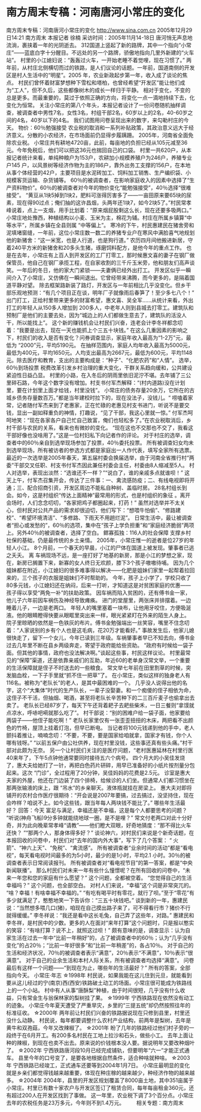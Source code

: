 # 南方周末专稿：河南唐河小常庄的变化

南方周末专稿：河南唐河小常庄的变化
http://www.sina.com.cn 2005年12月29日14:21 南方周末
本报记者 徐楠
采访时间：2005年11月14-18日
唐河悄无声息地流淌，裹挟着一年的光阴逝去。
312国道上竖起了新的路牌，其中一个指向“小常庄”——蓝底白字十分醒目。不远处的另一个路牌，骄傲地指向几里外新建的“火车站”。
村里的小江媳妇说：“轰轰过火车，一开始老睡不着觉哩，现在习惯了。”
两年前，从村庄北侧横切而过的铁路，是人们议论的话题。一年前，国道南侧的开发区是村人生活中的“明星”。2005 年，农业新政起步第一年，收入成了谈论的焦点。
村民们曾怀着财富梦想种下雪松和塔柏，也曾经希望“开发区”能让他们成为“工人”，但不久后，这些都像树木的成长一样归于平静。
相对于变化，不变的总是更多。而最重要的，莫过于依照正确的方向，将变化一点一滴地持续下去，化变化为恒常。
关注小常庄的第八个年头，本报记者设计了一份问卷随机抽样调查，被调查者中男性7名，女性3名，村组干部2名，60岁以上的2名，40-60岁之间的4名，40岁以下的4名。
我们试图用问卷呈现出来的数字，来勾勒村庄的今天。
物价：60％勉强接受
农业税的取消和一系列补贴政策，其政治意义远大于经济意义。分散的小农经济，在市场面前仍显得步履蹒跚。
2005年，河南省全面免除农业税。
小常庄共有耕地4720亩，此前，每亩地的负担已经从105元减至36元。今年免税后，他们可以把这36元也揣回自己的口袋。
村里一共620户，从本报记者统计来看，单纯种粮户为153户，农耕加小规模养殖户为246户，养殖专业户145 户，以风景树等经济作物为主的186户，靠外出务工支撑的156户，在本地从事个体经营的42户，主要项目是水泥砖加工、饲料加工销售、生产编织袋、小规模客货运输、杂货铺等。
60％的被调查者，在影响家庭收入的因素中选择了“生产资料物价”。60％的被调查者对今年的物价变化“能勉强接受”，40％选择“很难接受”。
“黄豆从1块5掉到1块2，肥料可涨得厉害多了——一亩田原来要65块的尿素，现在得90过点；俺们抽的这许昌烟，头两年还1块7，如今2块5了。”村民常孝峰说着，点上一支烟，用手比划着：“原来烟屁股剩这么长，现在还要多吸两口。”
小常庄地处豫西，种植结构以小麦、玉米为主，棉花为辅。村庄在所属乡镇算“中等水平”，所属乡镇在全县则属 “中等偏上”。
寒冷的下午，村民惠建民在猪舍旁和泥填堵窗缝，一年前，这位小常庄数一数二的养猪专业户在寒风中满脸喜气地规划他的新猪舍：“这一米宽，也是人行道，也是狗行道。”
农历四月间他搬进新居，守着240平方米的新猪舍和20多头生猪，琢磨饲料配方，是他今年的重点工作。
也是在去年，小常庄有上百人到开发区的工厂打零工，那时候惠文喜的妻子在钢厂做保管员，他自己在钢厂承揽工程，在自家收割的三千斤玉米旁，他和朋友们高声谈笑。一年后的冬日，他的家大门紧锁——夫妻俩已经外出打工。
开发区似乎一瞬间介入了小常庄，又仿佛在一瞬间退出。它曾经带来沸腾，而今更多的，是隔着国道平静对望。
除去框架路新装了路灯，开发区与一年前相比几乎没变化。但乡干部乐观地预测：“有几个项目正在谈，明年厂子就像雨后春笋了！至少多七八个！”
出门打工，正给村里带来更多的财富希望，惠文喜、吴全军……从统计来看，外出打工的年轻人从150多人增加到 200多人，中老年人则到县城去打零工。建筑队和预制厂是他们的主要去处，因为“城边上的人们都做生意去了，建筑队的活没人干，所以能找上”。
这个新的赚钱机会让村民们兴奋，连老会计李冬祥都念叨着：“我要是出去，现在一天也能抓上个三五十块钱。”
在这么几重因素的影响之下，村民们的收入是否有变化？问券调查显示，家庭年收入最高为“1-2万”元，最低为 “2000”元，平均5190元。
在抽样范围内，家庭人均年收入最高为5000元，最低为400元，平均1650元。人均支出最高为2667元，最低为600元，平均1148元。除去医疗和教育，支出的主要构成是：“种子”、“化肥农药”和“人情”。
选举，60％到场投票
税费改革引发乡村治理的重大变化，干群关系趋向缓和，公共建设紧迫性日益凸显。
村里的小路，在入冬后的阴雨里依旧泥泞不堪。去年铺了三公里碎石路，今年这个数字没有增加。村支书付军杰解释：“(村内道路)没在计划里，要在计划里上面才给钱，村里没钱”。
小常庄的债务存量20余万，它所在的古城乡债务存量数百万。”都是当年建校时拉下的，现在没法子，没钱儿。“
唠嗑着家常，记者随付军杰来到了老惠家，正在忙碌的老惠见村支书进门，听说不是要交钱，显出一副如释重负的神情，打趣说，“见了干部，我这心里就一惊。”
付军杰呵呵地笑：“现在各家各户自己忙自己致富，俺们也轻松多了。”在农业税取消后，乡村干部与农民的关系，看来也有微妙的变化。
“现在这也不交那也不交了，我看这干部好像也没啥用了。”这是一位村妇私下向记者作的评论。
对于村庄的选举，调查者中的60％亲自到选举现场参加了投票，40％委托投票。
所有被调查妇女均未到选举现场，所有被访者的参选方式都是家庭出一人作代表，填写全家所有选票。
最近的一次选举是2005年春天，第五届村委会换届选举，由于河南全省推行村“两委”干部交叉任职、村支书付军杰因此兼任村委会主任，村委由8人缩减至5人。
村人对选举，表现出淡然：“选谁还不一样？”“说白了，谁的亲戚多点就谁呗！”
这天上午，付军杰召集开会，传达了三件事：一、禽流感防疫；二、有线电视即将开通；三、配合招商引资，开发区周边不能私自种树、盖临时房。
28名村组长到会。如今，这是村组织“传达上面精神”最常用的形式，也是村组织的象征 。离开会场时，人们念念叨叨，“各家把鸡子都圈起来，打药！”
虽然对选举并不太关心，但村民对公共产品的需求却很迫切，他们写下：“想喂牛怕偷”、“修路建校”、“希望环境清洁”、“多修路、下雨天不用趟烂泥”。
日常生活中，最让被调查者“担心或发愁的”，60％的选项，集中在“孩子上学负担重”和“家庭经济脆弱”两项上。另外40％的被调查者，选择了空白。
鳏寡孤独：116人的社会保障
支撑乡村社保的基础，仍是最传统的乡土亲情。
2005年，小常庄惟一的逝者是位27岁的年轻人小江。
8个月前，一个春天的早晨，小江的尸体在国道上被发现。肇事者已逃之夭夭。
离
车祸现场不远，是一座打好了地基的新房，那是小江的梦想之家，现在，新房已搁置下来，新寡的女人终日无欢颜，膝下3个孩子嗷嗷待哺。
因为几个姐妹都在附近，小江媳妇的很多难事得以解决——化肥是姐妹们家里一起帮着拉回来的，三个孩子的衣服是姐妹们不时帮助的。
今年，孩子上小学了，学校只收了80多元钱，小江媳妇还在纳闷，后来一打听，才知道这是对贫困家庭的优惠—— 孩子得以享受“两免一补”的扶助政策。
因车祸而陷入贫困的，还有傅书金一家，他儿子六年前因车祸伤及神经导致瘫痪。
进门的堂屋里，两张床并排摆着。一边睡着儿子，一边是老两口。
年轻人的嘴里塞着一块布，让他用牙咬住，方便吸涎液。他的眼睛瞪得快要从眼眶里突出来一样，眼光紧紧盯在外来的陌生人身上。
院子里晾晒的依然是一色铁灰的布片。傅书金勉强端出一丝笑容，嘴里不住念叨着：“人家说别的乡有个人也是这毛病，花20万才能看好。”
事故发生后，他家儿媳很快走了，留下一个女儿，今年已读到三年级。车祸肇事者早已不知去向，傅书金过去几年里不断在县乡两级奔走，寄望于政府能给些资助。
“政府有时候给一袋子面。但其他的事情，政府也没法解决啊。”谈起这些事，村民这样议论。
村里最常见的“保障”渠道，还是依靠亲戚们的互助，年近60的老单身汉常文举，一个重要的生活保障就是侄子不时送去的一些粮食。
常文举七年前在田里割草的时候，突发脑血栓，一下子手里就“抓不住一把草”了。
在小常庄，类似这样的独身老人有116名。被称为“老队长”的老人，是其中最困难的一个。
几乎没人说得出他的名字，这个“大集体”时代的生产队长，一辈子没娶妻。和一个痴傻的侄子相依为命，这侄子不干活，但抽烟、喝酒，甚至将老队长辛苦种下的二三百斤麦子也偷拿出去卖了。
老队长已经87岁了，每天下午还背着耙子去耙些柴禾，一日三餐则“拿馍就点凉水，呼哧吧嗬就那么吃了”。
村干部说：“别的困难户给一袋子面，他家要给两袋子——他侄子能吃啊！”
老队长家里仅有一张歪歪扭扭的木床，两把看不出颜色的竹椅，屋顶上挂着灯泡，但早已断电。
当记者将100元钱递到他的手中，老人颤抖着推让，喃喃念叨：“不要，不要，要是国家给咱就拿，国家才有钱，你个人哪有钱呀。”
“以前五保户由公社供养，现在村里没钱，这些事还真有些头痛。”村干部对此颇为无奈。
另一个让村民们关注的是医疗问题，“老村医惠延林在村里行医40来年了，下午5点钟他通常要同时接待五六个病号。
四个月大的小吴佳发烧了，惠大夫给她打了一针，再把白色药片研碎，用早已准备好的小纸片按剂量分包起来。这次 “门诊”，全过程用了20分钟，吴佳妈妈的花费是2.5元。
诊室是惠大夫家的外屋，他还在门边装了四个排椅，给候诊的人们坐。但通常人们都习惯坐在那两张输液的床上，跟 “吊水”的乡亲聊天。液体瓶就挂在房梁上。
惠大夫对即将铺开的农村合作医疗很期待：“开会说是2007年要搞，过去搞过，没坚持住，现在会咋样？咱说不上。如今这些钱，跟当年每人两块钱不能比了。”
哪些年生活最好？
回答：今天
富足与满足，幸福还是不幸福，这是每个人都要思考的问题？
“听说(神舟飞船)9分多钟就能绕地球一圈，是不是哩？”
常文付老两口对此十分好奇，并为此向晚辈常孝峰“请教”——他们瞪大双眼，好奇地猜度：“那不得比火车还快？ ”“那两个人，那身体得多好？”
谈论神六，对村民们来说是个新奇话题，在本报回收的问卷中，村民们对“去年的国内外大事”，写下了几个答案： “
火箭”、“神六上天”、“免税”、“禽流感”。
所有被调查者“业余时间的活动”都是“看电视”，每天看电视时间最多的为5小时，最少的是1小时，平均2.1 小时。30％的被调查者表示日常阅读报刊。
所有被调查者对“看电视节目”的第一答案，都是“中央
新闻联播”。
那么村民们对未来一年有些什么憧憬呢？在所有回收的问卷中，“未来一年您和您的家庭有什么愿望？”
这个问题，全都被空着。
“您觉得自己的生活幸福吗？”
这个问题，也全部空白。
对村人们来说，“幸福”这个词是非常突兀的。
“啥？幸福！有啥幸福不幸福的。”
“有吃有喝平时有零花，就行了呗。”至于“零花”有多少就满足了，憨憨地笑一下告诉你：“三五十块钱吧。”
谈到新的一年，惠建民说：“当然想多喂几口(猪)，咱现在自己摸出路子来了，可不得看行市？猪价不行就得缓缓。”
李冬祥说：“我还是看中这长毛兔，自己弄了这些年，对路。”
惠建民和李冬祥，是村民中的少数。更多的人在面对“来年打算”这个问题时，只是报以憨实的笑容：“有啥打算？说不上，就照这过呗！”
颇有意味的是，调查显示：认为自家生活在过去一年中“比前一年稍好”的，占了被调查者中的60％；认为“几乎没有变化”的占20％；“比前一年好很多”和“比前一年稍差”的，各占10％。
对于自己的生活和经济状况，70％的被调查者表示“满意”，20％表示“不满意”，10％表示“很满意”。
对于自己的业余生活和本村人际关系，所有被调查者均选择“满意”。
问卷最后有这样一个问题——“到现在为止，哪些年的生活最好？”
所有的答案，全部指向今天。
小常庄·年志
☆1998年
村民说，如果我能在这儿住到元旦，就能看到要从这儿经过的宁(南京)西(西安)铁路破土动工的场面。小常庄很可能成为铁路线上的一个小站。
村中有人从事“唐酥梨”种植，由于时间很短，几乎没有什么收益，只有常金生与翁保林家的梨树挂了果。
☆1999年
宁西铁路现在依然没有动工的迹象。
小常庄今年夏天遭受了严重旱灾，乡里的“三提五统”却仍然按照往年的标准征收。
☆2000年
两年前让村民们兴奋的铁路据说现在只修到县里，村里还没什么动静。
村民说，每年都要调整什么农村产业结构，前两年是梨树，去年是黄牛和双孢菇，今年又改辣椒了。
☆2001年
盼了几年的铁路经过他们村子旁的一段终于在6月开工。有200多名村民在工地上拉沙和石头，做些小工。
去年上面让种的辣椒，到现在也卖不出去。原来说的价钱根本没人要。据说明年又要改种烟叶了。
☆2002年
宁西铁路唐河段10月已经完成铺轨，但要明年“六一”才能正式通车。
县里今年的口号变了，是要各地根据自然条件，适合种啥就种啥。
☆2003年
宁西铁路已经竣工，正式通车还要等到2004年1月7日。
小常庄最明显的变化就是乡亲们都觉得钱越来越重要，体现在种庄稼的越来越少，种经济作物的越来越多。
☆2004年
2004年，县里的开发区规划覆盖了8000亩土地，其中351亩属于小常庄。村里已有数十家农户与开发区签订了租赁合同，每年每亩租金360元，还有超过200人在开发区找到了事做。
这一年里，农业税下调了3个百分点。小常庄去年的农税任务是23万多元，今年则不到1.4万元。
  　　相关专题：南方周末 

